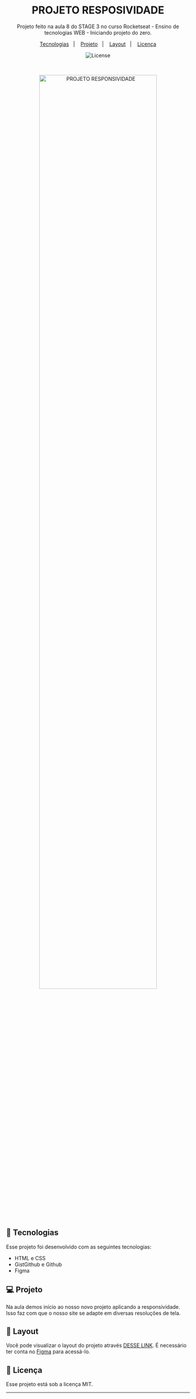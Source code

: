 <h1 align="center"> PROJETO RESPOSIVIDADE </h1>

<p align="center">
Projeto feito na aula 8 do STAGE 3 no curso Rocketseat - Ensino de tecnologias WEB - Iniciando projeto do zero.
</p>

<p align="center">
  <a href="#-tecnologias">Tecnologias</a>&nbsp;&nbsp;&nbsp;|&nbsp;&nbsp;&nbsp;
  <a href="#-projeto">Projeto</a>&nbsp;&nbsp;&nbsp;|&nbsp;&nbsp;&nbsp;
  <a href="#-layout">Layout</a>&nbsp;&nbsp;&nbsp;|&nbsp;&nbsp;&nbsp;
  <a href="#memo-licença">Licença</a>
</p>

<p align="center">
  <img alt="License" src="https://img.shields.io/static/v1?label=license&message=MIT&color=49AA26&labelColor=000000">
</p>

<br>

<p align="center">
  <img alt="PROJETO RESPONSIVIDADE" src="https://raw.githubusercontent.com/gist/Fabiano2022/16021df8e1308d26243beb131b8154e7/raw/a5a5c1bc55f3dec6620f9f3f3980781534b0bba3/projetoresponsividade.svg" width="80%">
</p>

## 🚀 Tecnologias

Esse projeto foi desenvolvido com as seguintes tecnologias:

- HTML e CSS
- GistGithub e Github
- Figma


## 💻 Projeto

Na aula demos início ao nosso novo projeto aplicando a responsividade. Isso faz com que o nosso site se adapte em diversas resoluções de tela.

## 🔖 Layout

Você pode visualizar o layout do projeto através [DESSE LINK](https://www.figma.com/file/6JlsCLWQG4VhGjuhkjZSFo/Explorer-Stage-03-Projeto-02-(Copy)?node-id=203%3A412&t=VfaUKDnqxP6xF4sN-0). É necessário ter conta no [Figma](https://figma.com) para acessá-lo.

## :memo: Licença

Esse projeto está sob a licença MIT.

---
